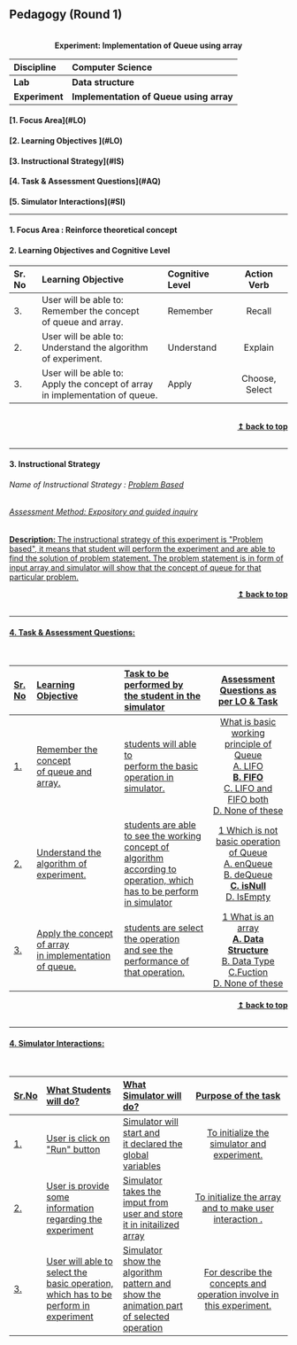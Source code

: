 ## Pedagogy (Round 1)
<p align="center">
<br>
    <b> Experiment: Implementation of Queue using array<a name="top"></a></b> <br>
</p>

<b>Discipline | <b>Computer Science
:--|:--|
<b> Lab | <b> Data structure
<b> Experiment|     <b> Implementation of Queue using array


<h4> [1. Focus Area](#LO)
<h4> [2. Learning Objectives ](#LO)
<h4> [3. Instructional Strategy](#IS)
<h4> [4. Task & Assessment Questions](#AQ)
<h4> [5. Simulator Interactions](#SI)
<hr>

<a name="LO"></a>
#### 1. Focus Area : Reinforce theoretical concept

#### 2. Learning Objectives and Cognitive Level


Sr. No |	Learning Objective	| Cognitive Level | Action Verb
:--|:--|:--|:-:
3.| User will be able to: <br> Remember the concept <br> of queue and array. | Remember| Recall
2.| User will be able to: <br> Understand the algorithm of experiment. | Understand | Explain
3.| User will be able to: <br>Apply the concept of array <br>in implementation of queue. | Apply |Choose, Select

<br/>
<div align="right">
    <b><a href="#top">↥ back to top</a></b>
</div>
<br/>
<hr>

<a name="IS"></a>
#### 3. Instructional Strategy
###### Name of Instructional Strategy  :    <u> Problem Based
###### Assessment Method: Expository and guided inquiry

<u> <b>Description: </b> The instructional strategy of this experiment is "Problem based", it means that student will perform the experiment and are able to find the solution of problem statement. The problem statement is in form of input array and simulator will show that the concept of queue for that particular problem. </u>
<br>
<div align="right">
    <b><a href="#top">↥ back to top</a></b>
</div>
<br/>
<hr>

<a name="AQ"></a>
#### 4. Task & Assessment Questions:
<br>

Sr. No |	Learning Objective	| Task to be performed by <br> the student  in the simulator | Assessment Questions as per LO & Task
:--|:--|:--|:-:
1.|  Remember the concept <br> of queue and array. | students will able to<br> perform the basic operation in simulator. | What is basic working principle of Queue <br> A. LIFO<br><b>B. FIFO<br></b> C. LIFO and FIFO both<br> D. None of these 
2.| Understand the algorithm of experiment. | students are able to see the working concept of algorithm<br> according to operation, which <br>has to be perform in simulator | 1 Which is not basic operation of Queue <br> A. enQueue <br> B. deQueue <br> <b> C. isNull <br></b> D. IsEmpty
3.| Apply the concept of array <br>in implementation of queue. | students are select the operation<br>and see the performance of that operation. | 1 What is an array <br> <b> A. Data Structure</b><br> B. Data Type <br> C.Fuction <br> D. None of these 
<div align="right">
    <b><a href="#top">↥ back to top</a></b>
</div>
<br/>
<hr>

<a name="SI"></a>

#### 4. Simulator Interactions:
<br>

Sr.No | What Students will do? |	What Simulator will do?	| Purpose of the task
:--|:--|:--|:--:
1.|  User is click on<br>"Run" button  |  Simulator will start and<br>it declared the global variables | To initialize the simulator and experiment.
2.|  User is provide some<br>information regarding the<br>experiment | Simulator takes the imput from<br>user and store it in initailized array |To initialize the array<br> and to make user interaction .
3.|  User will able to select the <br>basic operation,<br>which has to be perform in experiment | Simulator show the algorithm<br>pattern and show the animation part<br>of selected operation | For describe the concepts and operation involve in this experiment.
